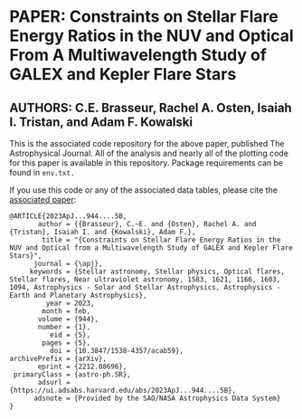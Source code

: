 # PAPER: Constraints on Stellar Flare Energy Ratios in the NUV and Optical From A Multiwavelength Study of GALEX and Kepler Flare Stars

## AUTHORS: C.E. Brasseur, Rachel A. Osten, Isaiah I. Tristan, and Adam F. Kowalski

This is the associated code repository for the above paper, published The Astrophysical Journal. All of the analysis and nearly all of the plotting code for this paper is available in this repository. Package requirements can be found in `env.txt.`

If you use this code or any of the associated data tables, please cite the [associated paper](https://ui.adsabs.harvard.edu/abs/2023ApJ...944....5B):

```
@ARTICLE{2023ApJ...944....5B,
       author = {{Brasseur}, C.~E. and {Osten}, Rachel A. and {Tristan}, Isaiah I. and {Kowalski}, Adam F.},
        title = "{Constraints on Stellar Flare Energy Ratios in the NUV and Optical from a Multiwavelength Study of GALEX and Kepler Flare Stars}",
      journal = {\apj},
     keywords = {Stellar astronomy, Stellar physics, Optical flares, Stellar flares, Near ultraviolet astronomy, 1583, 1621, 1166, 1603, 1094, Astrophysics - Solar and Stellar Astrophysics, Astrophysics - Earth and Planetary Astrophysics},
         year = 2023,
        month = feb,
       volume = {944},
       number = {1},
          eid = {5},
        pages = {5},
          doi = {10.3847/1538-4357/acab59},
archivePrefix = {arXiv},
       eprint = {2212.08696},
 primaryClass = {astro-ph.SR},
       adsurl = {https://ui.adsabs.harvard.edu/abs/2023ApJ...944....5B},
      adsnote = {Provided by the SAO/NASA Astrophysics Data System}
}
```
